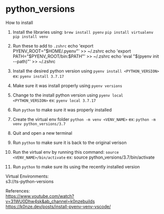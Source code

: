# python_versions

How to install

1. Install the libraries using: 
   `brew install pyenv` 
   `pip install virtualenv`
   `pip install venv`

2. Run these to add to `.zshrc`
   echo 'export PYENV_ROOT="$HOME/.pyenv"' >> ~/.zshrc
   echo 'export PATH="$PYENV_ROOT/bin:$PATH"' >> ~/.zshrc
   echo 'eval "$(pyenv init --path)"' >> ~/.zshrc

3. Install the desired python version using `pyenv install <PYTHON_VERSION>`
   ex: `pyenv install 3.7.17`

4. Make sure it was install properly using `pyenv versions`

5. Change to the install python version using `pyenv local <PYTHON_VERSION>`
   ex: `pyenv local 3.7.17`

6. Run `python` to make sure it was properly installed

7. Create the virtual env folder `python -m venv <VENV_NAME>`
   ex: `python -m venv python_versions/3.7`

8. Quit and open a new terminal

9. Run `python` to make sure it is back to the original verison

10. Run the virtual env by running this command:
    `source <VENV_NAME>/bin/activate`
    ex: source python_versions/3.7/bin/activate

11. Run `python` to make sure its using the recently installed version

Virtual Environments: <br>
s3://ts-python-versions

References: <br>
https://www.youtube.com/watch?v=31WU0Dhw4sk&ab_channel=k0nzebuilds <br>
https://k0nze.dev/posts/install-pyenv-venv-vscode/
